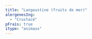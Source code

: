 ```yaml
---
title: "Langoustine (fruits de mer)"
alergenesIng:
  - "Crustacé"
pFrais: true
itype: "animaux"
---
```

